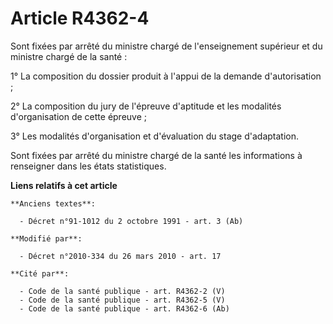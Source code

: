 # Article R4362-4

Sont fixées par arrêté du ministre chargé de l'enseignement supérieur et du ministre chargé de la santé : 

1° La composition du dossier produit à l'appui de la demande d'autorisation ;

2° La composition du jury de l'épreuve d'aptitude et les modalités d'organisation de cette épreuve ;

3° Les modalités d'organisation et d'évaluation du stage d'adaptation.

Sont fixées par arrêté du ministre chargé de la santé les informations à renseigner dans les états statistiques.

**Liens relatifs à cet article**

	**Anciens textes**:

	  - Décret n°91-1012 du 2 octobre 1991 - art. 3 (Ab)

	**Modifié par**:

	  - Décret n°2010-334 du 26 mars 2010 - art. 17

	**Cité par**:

	  - Code de la santé publique - art. R4362-2 (V)
	  - Code de la santé publique - art. R4362-5 (V)
	  - Code de la santé publique - art. R4362-6 (Ab)
